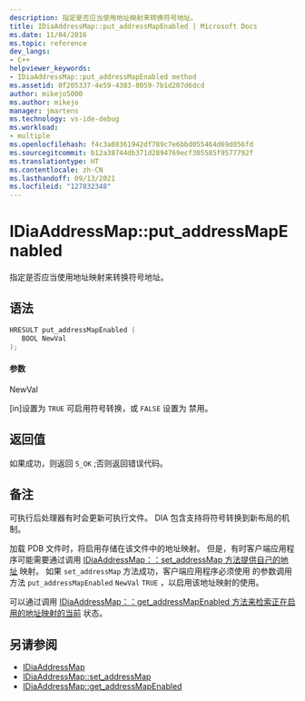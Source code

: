 ```yaml
---
description: 指定是否应当使用地址映射来转换符号地址。
title: IDiaAddressMap::put_addressMapEnabled | Microsoft Docs
ms.date: 11/04/2016
ms.topic: reference
dev_langs:
- C++
helpviewer_keywords:
- IDiaAddressMap::put_addressMapEnabled method
ms.assetid: 0f205337-4e59-4383-8059-7b1d207d6dcd
author: mikejo5000
ms.author: mikejo
manager: jmartens
ms.technology: vs-ide-debug
ms.workload:
- multiple
ms.openlocfilehash: f4c3a08361942df789c7e6bbd055464d69d056fd
ms.sourcegitcommit: b12a38744db371d2894769ecf305585f9577792f
ms.translationtype: HT
ms.contentlocale: zh-CN
ms.lasthandoff: 09/13/2021
ms.locfileid: "127832348"
---
```

# <a name="idiaaddressmapput_addressmapenabled"></a>IDiaAddressMap::put_addressMapEnabled
指定是否应当使用地址映射来转换符号地址。

## <a name="syntax"></a>语法

```C++
HRESULT put_addressMapEnabled ( 
   BOOL NewVal
);
```

#### <a name="parameters"></a>参数
 NewVal

[in]设置为 `TRUE` 可启用符号转换，或 `FALSE` 设置为 禁用。

## <a name="return-value"></a>返回值
 如果成功，则返回 `S_OK` ;否则返回错误代码。

## <a name="remarks"></a>备注
 可执行后处理器有时会更新可执行文件。 DIA 包含支持将符号转换到新布局的机制。

 加载 PDB 文件时，将启用存储在该文件中的地址映射。 但是，有时客户端应用程序可能需要通过调用 [IDiaAddressMap：：set_addressMap 方法提供自己的地址](../../debugger/debug-interface-access/idiaaddressmap-set-addressmap.md) 映射。 如果 `set_addressMap` 方法成功，客户端应用程序必须使用 的参数调用 方法 `put_addressMapEnabled` `NewVal` `TRUE` ，以启用该地址映射的使用。

 可以通过调用 [IDiaAddressMap：：get_addressMapEnabled 方法来检索正在启用的地址映射的当前](../../debugger/debug-interface-access/idiaaddressmap-get-addressmapenabled.md) 状态。

## <a name="see-also"></a>另请参阅
- [IDiaAddressMap](../../debugger/debug-interface-access/idiaaddressmap.md)
- [IDiaAddressMap::set_addressMap](../../debugger/debug-interface-access/idiaaddressmap-set-addressmap.md)
- [IDiaAddressMap::get_addressMapEnabled](../../debugger/debug-interface-access/idiaaddressmap-get-addressmapenabled.md)
